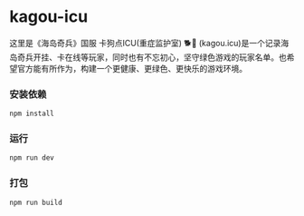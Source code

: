 # kagou-icu

这里是《海岛奇兵》国服 卡狗点ICU(重症监护室) 🐕🏥 (kagou.icu)是一个记录海岛奇兵开挂、卡在线等玩家，同时也有不忘初心，坚守绿色游戏的玩家名单。也希望官方能有所作为，构建一个更健康、更绿色、更快乐的游戏环境。

### 安装依赖
```sh
npm install
```

### 运行
```sh
npm run dev
```

### 打包
```sh
npm run build
```
